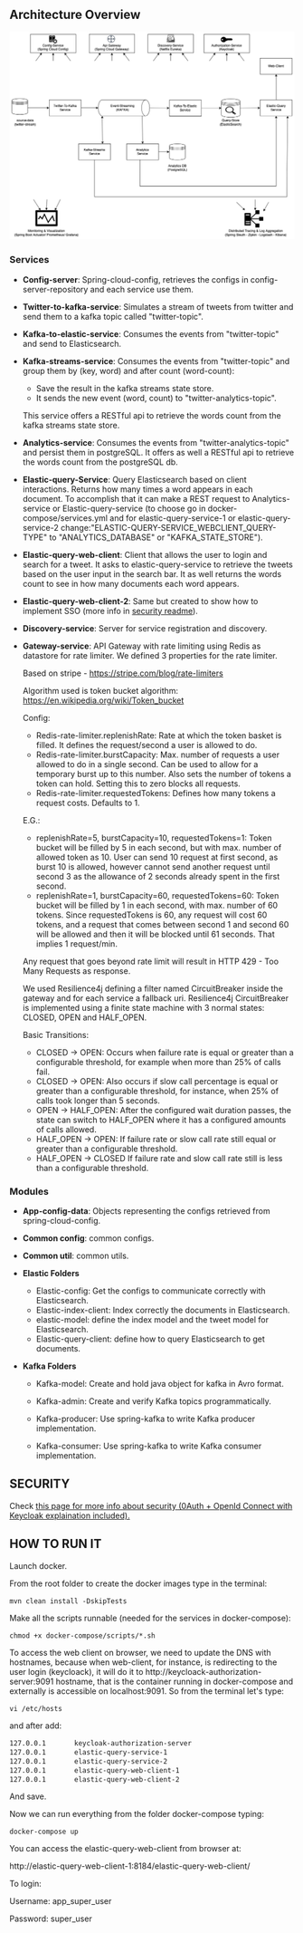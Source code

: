 

## Architecture Overview

![generalArchitecture](./doc/generalArchitecture.png)

### Services

- **Config-server**: Spring-cloud-config, retrieves the configs in config-server-repository and each service use them.

- **Twitter-to-kafka-service**: Simulates a stream of tweets from twitter and send them to a kafka topic called "twitter-topic".

- **Kafka-to-elastic-service**: Consumes the events from "twitter-topic" and send to Elasticsearch.

- **Kafka-streams-service**: Consumes the events from "twitter-topic" and group them by (key, word) and after count (word-count):

  - Save the result in the kafka streams state store.
  - It sends the new event (word, count) to "twitter-analytics-topic".

  This service offers a RESTful api to retrieve the words count from the kafka streams state store.

- **Analytics-service**: Consumes the events from "twitter-analytics-topic" and persist them in postgreSQL. It offers as well a RESTful api to retrieve the words count from the postgreSQL db.

- **Elastic-query-Service**: Query Elasticsearch based on client interactions. Returns how many times a word appears in each document. To accomplish that it can make a REST request to Analytics-service or Elastic-query-service (to choose go in docker-compose/services.yml and for elastic-query-service-1 or elastic-query-service-2 change:"ELASTIC-QUERY-SERVICE_WEBCLIENT_QUERY-TYPE" to "ANALYTICS_DATABASE" or "KAFKA_STATE_STORE").

- **Elastic-query-web-client**: Client that allows the user to login and search for a tweet. It asks to elastic-query-service to retrieve the tweets based on the user input in the search bar. It as well returns the words count to see in how many documents each word appears. 

- **Elastic-query-web-client-2**: Same but created to show how to implement SSO (more info in [security readme](./doc/SECURITY.md)).

- **Discovery-service**: Server for service registration and discovery.

- **Gateway-service**: API Gateway with rate limiting using Redis as datastore for rate limiter. We defined 3 properties for the rate limiter.

  Based on stripe - https://stripe.com/blog/rate-limiters

  Algorithm used is token bucket algorithm: https://en.wikipedia.org/wiki/Token_bucket

  Config:

  - Redis-rate-limiter.replenishRate: Rate at which the token basket is filled. It defines the request/second a user is allowed to do.
  - Redis-rate-limiter.burstCapacity: Max. number of requests a user allowed to do in a single second. Can be used to allow for a temporary burst up to this number. Also sets the number of tokens a token can hold. Setting this to zero blocks all requests.
  - Redis-rate-limiter.requestedTokens: Defines how many tokens a request costs. Defaults to 1.

  E.G.: 

  - replenishRate=5, burstCapacity=10, requestedTokens=1: Token bucket will be filled by 5 in each second, but with max. number of allowed token as 10. User can send 10 request at first second, as burst 10 is allowed, however cannot send another request until second 3 as the allowance of 2 seconds already spent in the first second.
  - replenishRate=1, burstCapacity=60, requestedTokens=60: Token bucket will be filled by 1 in each second, with max. number of 60 tokens. Since requestedTokens is 60, any request will cost 60 tokens, and a request that comes between second 1 and second 60 will be allowed and then it will be blocked until 61 seconds. That implies 1 request/min.

  Any request that goes beyond rate limit will result in HTTP 429 - Too Many Requests as response.

  We used Resilience4j defining a filter named CircuitBreaker inside the gateway and for each service a fallback uri. Resilience4j CircuitBreaker is implemented using a finite state machine with 3 normal states: CLOSED, OPEN and HALF_OPEN.

  Basic Transitions:

  - CLOSED -> OPEN: Occurs when failure rate is equal or greater than a configurable threshold, for example when more than 25% of calls fail.
  - CLOSED -> OPEN: Also occurs if slow call percentage is equal or greater than a configurable threshold, for instance, when 25% of calls took longer than 5 seconds.
  - OPEN -> HALF_OPEN: After the configured wait duration passes, the state can switch to HALF_OPEN where it has a configured amounts of calls allowed.
  - HALF_OPEN -> OPEN: If failure rate or slow call rate still equal or greater than a configurable threshold.
  - HALF_OPEN -> CLOSED If failure rate and slow call rate still is less than a configurable threshold.

### Modules

- **App-config-data**: Objects representing the configs retrieved from spring-cloud-config.

- **Common config**: common configs.

- **Common util**: common utils.

- **Elastic Folders**
  - Elastic-config: Get the configs to communicate correctly with Elasticsearch.
  - Elastic-index-client: Index correctly the documents in Elasticsearch.
  - elastic-model: define the index model and the tweet model for Elasticsearch.
  - Elastic-query-client: define how to query Elasticsearch to get documents.

- **Kafka Folders**

  - Kafka-model: Create and hold java object for kafka in Avro format.

  - Kafka-admin: Create and verify Kafka topics programmatically.

  - Kafka-producer: Use spring-kafka to write Kafka producer implementation.
  - Kafka-consumer: Use spring-kafka to write Kafka consumer implementation.


## SECURITY

Check [this page for more info about security (0Auth + OpenId Connect with Keycloak explaination included).](./doc/SECURITY.md)

## HOW TO RUN IT 

Launch docker.

From the root folder to create the docker images type in the terminal:

```
mvn clean install -DskipTests
```

Make all the scripts runnable (needed for the services in docker-compose):

```
chmod +x docker-compose/scripts/*.sh
```

To access the web client on browser, we need to update the DNS with hostnames, because when web-client, for instance, is redirecting to the user login (keycloack), it will do it to http://keycloack-authorization-server:9091 hostname, that is the container running in docker-compose and externally is accessible on localhost:9091. So from the terminal let's type:

```
vi /etc/hosts
```

and after add:

```
127.0.0.1       keycloak-authorization-server
127.0.0.1       elastic-query-service-1
127.0.0.1       elastic-query-service-2
127.0.0.1       elastic-query-web-client-1
127.0.0.1       elastic-query-web-client-2
```

And save.

Now we can run everything from the folder docker-compose typing:

```
docker-compose up
```

You can access the elastic-query-web-client from browser at:

 http://elastic-query-web-client-1:8184/elastic-query-web-client/

To login: 

Username: app_super_user

Password: super_user
